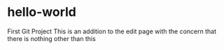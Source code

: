 # hello-world
First Git Project
This is an addition to the edit page with the concern that there is nothing other than this

